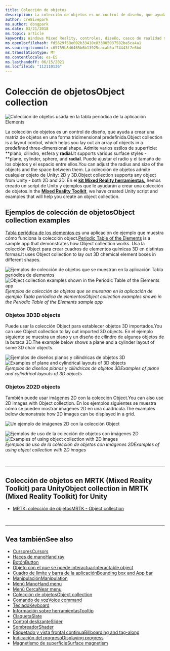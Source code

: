 ```yaml
---
title: Colección de objetos
description: La colección de objetos es un control de diseño, que ayuda a crear una matriz de objetos en una forma tridimensional predefinida.
author: cre8ivepark
ms.author: dongpark
ms.date: 03/21/2018
ms.topic: article
keywords: Windows Mixed Reality, controles, diseño, casco de realidad mixta, casco de realidad mixta de Windows, casco de realidad virtual, HoloLens, colección de objetos, 2D, 3D, MRTK, Mixed Reality Toolkit
ms.openlocfilehash: fd5629f58e092b33410c833885037582ba5ca4a1
ms.sourcegitcommit: c65759b8d6465b6b13925cacab5af74443f7e6bd
ms.translationtype: MT
ms.contentlocale: es-ES
ms.lasthandoff: 06/15/2021
ms.locfileid: "112110136"
---
```

# <a name="object-collection"></a><span data-ttu-id="6f382-104">Colección de objetos</span><span class="sxs-lookup"><span data-stu-id="6f382-104">Object collection</span></span>

![Colección de objetos usada en la tabla periódica de la aplicación Elements](images/UX_Hero_ObjectCollection.jpg)<br>

<span data-ttu-id="6f382-106">La colección de objetos es un control de diseño, que ayuda a crear una matriz de objetos en una forma tridimensional predefinida.</span><span class="sxs-lookup"><span data-stu-id="6f382-106">Object collection is a layout control, which helps you lay out an array of objects in a predefined three-dimensional shape.</span></span> <span data-ttu-id="6f382-107">Admite varios estilos de superficie: \*\*plano, cilindro, esfera y **radial.**</span><span class="sxs-lookup"><span data-stu-id="6f382-107">It supports various surface styles - \*\*plane, cylinder, sphere, and **radial**.</span></span> <span data-ttu-id="6f382-108">Puede ajustar el radio y el tamaño de los objetos y el espacio entre ellos.</span><span class="sxs-lookup"><span data-stu-id="6f382-108">You can adjust the radius and size of the objects and the space between them.</span></span> <span data-ttu-id="6f382-109">La colección de objetos admite cualquier objeto de Unity: 2D y 3D.</span><span class="sxs-lookup"><span data-stu-id="6f382-109">Object collection supports any object from Unity - both 2D and 3D.</span></span> <span data-ttu-id="6f382-110">En el **[kit Mixed Reality herramientas,](/windows/mixed-reality/mrtk-unity/features/ux-building-blocks/object-collection)** hemos creado un script de Unity y ejemplos que le ayudarán a crear una colección de objetos.</span><span class="sxs-lookup"><span data-stu-id="6f382-110">In the **[Mixed Reality Toolkit](/windows/mixed-reality/mrtk-unity/features/ux-building-blocks/object-collection)**, we have created Unity script and examples that will help you create an object collection.</span></span>

## <a name="object-collection-examples"></a><span data-ttu-id="6f382-111">Ejemplos de colección de objetos</span><span class="sxs-lookup"><span data-stu-id="6f382-111">Object collection examples</span></span>

<span data-ttu-id="6f382-112">[Tabla periódica de los elementos es](../develop/unity/periodic-table-of-the-elements.md) una aplicación de ejemplo que muestra cómo funciona la colección object.</span><span class="sxs-lookup"><span data-stu-id="6f382-112">[Periodic Table of the Elements](../develop/unity/periodic-table-of-the-elements.md) is a sample app that demonstrates how Object collection works.</span></span> <span data-ttu-id="6f382-113">Usa la colección Object para crear cuadros de elementos químicas 3D en distintas formas.</span><span class="sxs-lookup"><span data-stu-id="6f382-113">It uses Object collection to lay out 3D chemical element boxes in different shapes.</span></span>

<span data-ttu-id="6f382-114">![Ejemplos de colección de objetos que se muestran en la aplicación Tabla periódica de elementos](images/periodictable-collections-1000px.jpg)</span><span class="sxs-lookup"><span data-stu-id="6f382-114">![Object collection examples shown in the Periodic Table of the Elements app](images/periodictable-collections-1000px.jpg)</span></span><br>
<span data-ttu-id="6f382-115">*Ejemplos de colección de objetos que se muestran en la aplicación de ejemplo Tabla periódica de elementos*</span><span class="sxs-lookup"><span data-stu-id="6f382-115">*Object collection examples shown in the Periodic Table of the Elements sample app*</span></span>

### <a name="3d-objects"></a><span data-ttu-id="6f382-116">Objetos 3D</span><span class="sxs-lookup"><span data-stu-id="6f382-116">3D objects</span></span>

<span data-ttu-id="6f382-117">Puede usar la colección Object para establecer objetos 3D importados.</span><span class="sxs-lookup"><span data-stu-id="6f382-117">You can use Object collection to lay out imported 3D objects.</span></span> <span data-ttu-id="6f382-118">En el ejemplo siguiente se muestra un plano y un diseño de cilindro de algunos objetos de la butaca 3D.</span><span class="sxs-lookup"><span data-stu-id="6f382-118">The example below shows a plane and a cylinder layout of some 3D chair objects.</span></span>

<span data-ttu-id="6f382-119">![Ejemplos de diseños planos y cilíndricas de objetos 3D](images/objectcollection-3dobjects-1000px.jpg)</span><span class="sxs-lookup"><span data-stu-id="6f382-119">![Examples of plane and cylindrical layouts of 3D objects](images/objectcollection-3dobjects-1000px.jpg)</span></span><br>
<span data-ttu-id="6f382-120">*Ejemplos de diseños planos y cilíndricas de objetos 3D*</span><span class="sxs-lookup"><span data-stu-id="6f382-120">*Examples of plane and cylindrical layouts of 3D objects*</span></span>

### <a name="2d-objects"></a><span data-ttu-id="6f382-121">Objetos 2D</span><span class="sxs-lookup"><span data-stu-id="6f382-121">2D objects</span></span>

<span data-ttu-id="6f382-122">También puede usar imágenes 2D con la colección Object.</span><span class="sxs-lookup"><span data-stu-id="6f382-122">You can also use 2D images with Object collection.</span></span> <span data-ttu-id="6f382-123">En los ejemplos siguientes se muestra cómo se pueden mostrar imágenes 2D en una cuadrícula.</span><span class="sxs-lookup"><span data-stu-id="6f382-123">The examples below demonstrate how 2D images can be displayed in a grid.</span></span>

![Un ejemplo de imágenes 2D con la colección Object](images/940px-layout-3dobjects-3.jpg)

<span data-ttu-id="6f382-125">![Ejemplos de uso de la colección de objetos con imágenes 2D](images/940px-layout-2dimages.jpg)</span><span class="sxs-lookup"><span data-stu-id="6f382-125">![Examples of using object collection with 2D images](images/940px-layout-2dimages.jpg)</span></span><br>
<span data-ttu-id="6f382-126">*Ejemplos de uso de la colección de objetos con imágenes 2D*</span><span class="sxs-lookup"><span data-stu-id="6f382-126">*Examples of using object collection with 2D images*</span></span>

<br>

---

## <a name="object-collection-in-mrtk-mixed-reality-toolkit-for-unity"></a><span data-ttu-id="6f382-127">Colección de objetos en MRTK (Mixed Reality Toolkit) para Unity</span><span class="sxs-lookup"><span data-stu-id="6f382-127">Object collection in MRTK (Mixed Reality Toolkit) for Unity</span></span>

* [<span data-ttu-id="6f382-128">MRTK: colección de objetos</span><span class="sxs-lookup"><span data-stu-id="6f382-128">MRTK - Object collection</span></span>](/windows/mixed-reality/mrtk-unity/features/ux-building-blocks/object-collection)

<br>

---

## <a name="see-also"></a><span data-ttu-id="6f382-129">Vea también</span><span class="sxs-lookup"><span data-stu-id="6f382-129">See also</span></span>

* [<span data-ttu-id="6f382-130">Cursores</span><span class="sxs-lookup"><span data-stu-id="6f382-130">Cursors</span></span>](cursors.md)
* [<span data-ttu-id="6f382-131">Haces de mano</span><span class="sxs-lookup"><span data-stu-id="6f382-131">Hand ray</span></span>](point-and-commit.md)
* [<span data-ttu-id="6f382-132">Botón</span><span class="sxs-lookup"><span data-stu-id="6f382-132">Button</span></span>](button.md)
* [<span data-ttu-id="6f382-133">Objeto con el que se puede interactuar</span><span class="sxs-lookup"><span data-stu-id="6f382-133">Interactable object</span></span>](interactable-object.md)
* [<span data-ttu-id="6f382-134">Cuadro de límite y barra de la aplicación</span><span class="sxs-lookup"><span data-stu-id="6f382-134">Bounding box and App bar</span></span>](app-bar-and-bounding-box.md)
* [<span data-ttu-id="6f382-135">Manipulación</span><span class="sxs-lookup"><span data-stu-id="6f382-135">Manipulation</span></span>](direct-manipulation.md)
* [<span data-ttu-id="6f382-136">Menú Mano</span><span class="sxs-lookup"><span data-stu-id="6f382-136">Hand menu</span></span>](hand-menu.md)
* [<span data-ttu-id="6f382-137">Menú Cerca</span><span class="sxs-lookup"><span data-stu-id="6f382-137">Near menu</span></span>](near-menu.md)
* [<span data-ttu-id="6f382-138">Colección de objetos</span><span class="sxs-lookup"><span data-stu-id="6f382-138">Object collection</span></span>](object-collection.md)
* [<span data-ttu-id="6f382-139">Comando de voz</span><span class="sxs-lookup"><span data-stu-id="6f382-139">Voice command</span></span>](voice-input.md)
* [<span data-ttu-id="6f382-140">Teclado</span><span class="sxs-lookup"><span data-stu-id="6f382-140">Keyboard</span></span>](keyboard.md)
* [<span data-ttu-id="6f382-141">Información sobre herramientas</span><span class="sxs-lookup"><span data-stu-id="6f382-141">Tooltip</span></span>](tooltip.md)
* [<span data-ttu-id="6f382-142">Claqueta</span><span class="sxs-lookup"><span data-stu-id="6f382-142">Slate</span></span>](slate.md)
* [<span data-ttu-id="6f382-143">Control deslizante</span><span class="sxs-lookup"><span data-stu-id="6f382-143">Slider</span></span>](slider.md)
* [<span data-ttu-id="6f382-144">Sombreador</span><span class="sxs-lookup"><span data-stu-id="6f382-144">Shader</span></span>](shader.md)
* [<span data-ttu-id="6f382-145">Etiquetado y vista frontal continua</span><span class="sxs-lookup"><span data-stu-id="6f382-145">Billboarding and tag-along</span></span>](billboarding-and-tag-along.md)
* [<span data-ttu-id="6f382-146">Indicación del progreso</span><span class="sxs-lookup"><span data-stu-id="6f382-146">Displaying progress</span></span>](progress.md)
* [<span data-ttu-id="6f382-147">Magnetismo de superficie</span><span class="sxs-lookup"><span data-stu-id="6f382-147">Surface magnetism</span></span>](surface-magnetism.md)